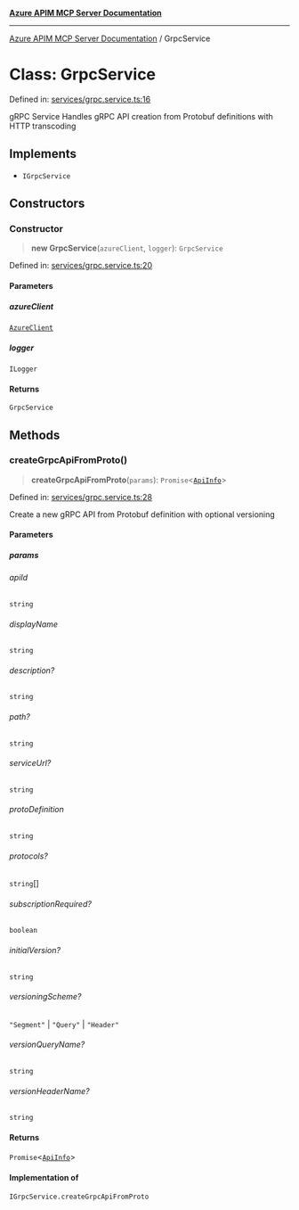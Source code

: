 [**Azure APIM MCP Server Documentation**](../README.md)

***

[Azure APIM MCP Server Documentation](../globals.md) / GrpcService

# Class: GrpcService

Defined in: [services/grpc.service.ts:16](https://github.com/dviana78/test-mcp-repo/blob/main/src/services/grpc.service.ts#L16)

gRPC Service
Handles gRPC API creation from Protobuf definitions with HTTP transcoding

## Implements

- `IGrpcService`

## Constructors

### Constructor

> **new GrpcService**(`azureClient`, `logger`): `GrpcService`

Defined in: [services/grpc.service.ts:20](https://github.com/dviana78/test-mcp-repo/blob/main/src/services/grpc.service.ts#L20)

#### Parameters

##### azureClient

[`AzureClient`](AzureClient.md)

##### logger

`ILogger`

#### Returns

`GrpcService`

## Methods

### createGrpcApiFromProto()

> **createGrpcApiFromProto**(`params`): `Promise`\<[`ApiInfo`](../interfaces/ApiInfo.md)\>

Defined in: [services/grpc.service.ts:28](https://github.com/dviana78/test-mcp-repo/blob/main/src/services/grpc.service.ts#L28)

Create a new gRPC API from Protobuf definition with optional versioning

#### Parameters

##### params

###### apiId

`string`

###### displayName

`string`

###### description?

`string`

###### path?

`string`

###### serviceUrl?

`string`

###### protoDefinition

`string`

###### protocols?

`string`[]

###### subscriptionRequired?

`boolean`

###### initialVersion?

`string`

###### versioningScheme?

`"Segment"` \| `"Query"` \| `"Header"`

###### versionQueryName?

`string`

###### versionHeaderName?

`string`

#### Returns

`Promise`\<[`ApiInfo`](../interfaces/ApiInfo.md)\>

#### Implementation of

`IGrpcService.createGrpcApiFromProto`
